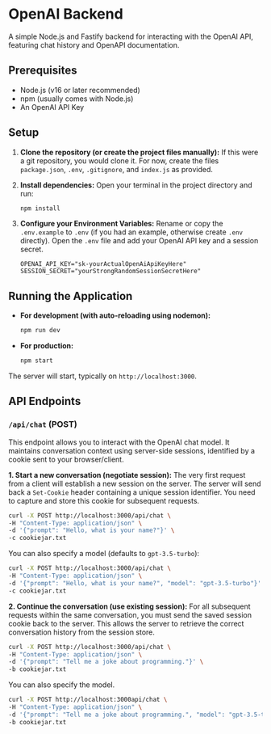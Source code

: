 # OpenAI Backend

A simple Node.js and Fastify backend for interacting with the OpenAI API, 
featuring chat history and OpenAPI documentation.

## Prerequisites

- Node.js (v16 or later recommended)
- npm (usually comes with Node.js)
- An OpenAI API Key

## Setup

1.  **Clone the repository (or create the project files manually):**
    If this were a git repository, you would clone it. For now, create the files `package.json`, `.env`, `.gitignore`, and `index.js` as provided.

2.  **Install dependencies:**
    Open your terminal in the project directory and run:
    ```bash
    npm install
    ```

3.  **Configure your Environment Variables:**
    Rename or copy the `.env.example` to `.env` (if you had an example, otherwise create `.env` directly).
    Open the `.env` file and add your OpenAI API key and a session secret.
    ```
    OPENAI_API_KEY="sk-yourActualOpenAiApiKeyHere"
    SESSION_SECRET="yourStrongRandomSessionSecretHere"
    ```

## Running the Application

-   **For development (with auto-reloading using nodemon):**
    ```bash
    npm run dev
    ```
-   **For production:**
    ```bash
    npm start
    ```
The server will start, typically on `http://localhost:3000`.

## API Endpoints

### `/api/chat` (POST)

This endpoint allows you to interact with the OpenAI chat model. It maintains conversation context using server-side sessions, identified by a cookie sent to your browser/client.

**1. Start a new conversation (negotiate session):**
The very first request from a client will establish a new session on the server. The server will send back a `Set-Cookie` header containing a unique session identifier. You need to capture and store this cookie for subsequent requests.
```bash
curl -X POST http://localhost:3000/api/chat \
-H "Content-Type: application/json" \
-d '{"prompt": "Hello, what is your name?"}' \
-c cookiejar.txt
```

You can also specify a model (defaults to `gpt-3.5-turbo`):

```bash
curl -X POST http://localhost:3000/api/chat \
-H "Content-Type: application/json" \
-d '{"prompt": "Hello, what is your name?", "model": "gpt-3.5-turbo"}' \
-c cookiejar.txt
```

**2. Continue the conversation (use existing session):**
For all subsequent requests within the same conversation, you must send 
the saved session cookie back to the server. This allows the server to 
retrieve the correct conversation history from the session store.
```bash
curl -X POST http://localhost:3000/api/chat \
-H "Content-Type: application/json" \
-d '{"prompt": "Tell me a joke about programming."}' \
-b cookiejar.txt
```

You can also specify the model.
```bash
curl -X POST http://localhost:3000api/chat \
-H "Content-Type: application/json" \
-d '{"prompt": "Tell me a joke about programming.", "model": "gpt-3.5-turbo"}' \
-b cookiejar.txt
```
